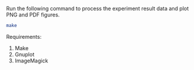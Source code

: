 Run the following command to process the experiment result data and plot PNG and
PDF figures.

```bash
make
```

Requirements:

1. Make
1. Gnuplot
1. ImageMagick

